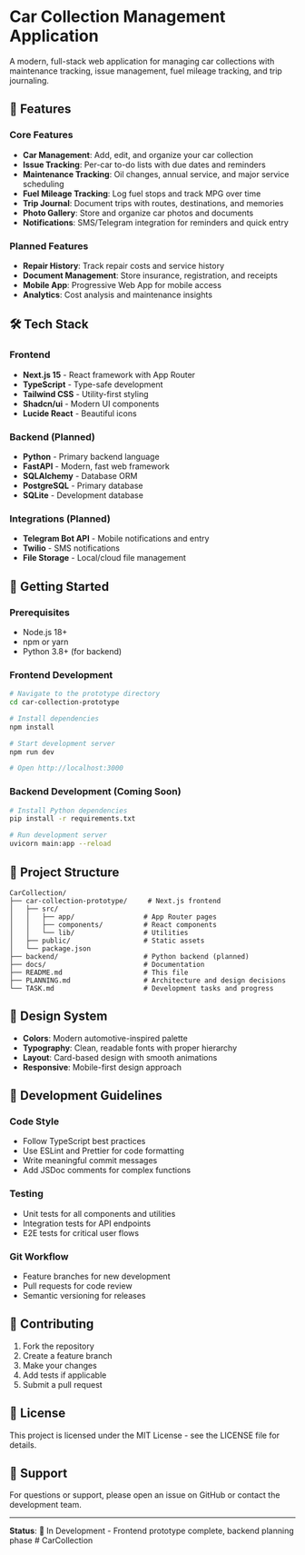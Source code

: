 # Car Collection Management Application

A modern, full-stack web application for managing car collections with maintenance tracking, issue management, fuel mileage tracking, and trip journaling.

## 🚗 Features

### Core Features
- **Car Management**: Add, edit, and organize your car collection
- **Issue Tracking**: Per-car to-do lists with due dates and reminders
- **Maintenance Tracking**: Oil changes, annual service, and major service scheduling
- **Fuel Mileage Tracking**: Log fuel stops and track MPG over time
- **Trip Journal**: Document trips with routes, destinations, and memories
- **Photo Gallery**: Store and organize car photos and documents
- **Notifications**: SMS/Telegram integration for reminders and quick entry

### Planned Features
- **Repair History**: Track repair costs and service history
- **Document Management**: Store insurance, registration, and receipts
- **Mobile App**: Progressive Web App for mobile access
- **Analytics**: Cost analysis and maintenance insights

## 🛠️ Tech Stack

### Frontend
- **Next.js 15** - React framework with App Router
- **TypeScript** - Type-safe development
- **Tailwind CSS** - Utility-first styling
- **Shadcn/ui** - Modern UI components
- **Lucide React** - Beautiful icons

### Backend (Planned)
- **Python** - Primary backend language
- **FastAPI** - Modern, fast web framework
- **SQLAlchemy** - Database ORM
- **PostgreSQL** - Primary database
- **SQLite** - Development database

### Integrations (Planned)
- **Telegram Bot API** - Mobile notifications and entry
- **Twilio** - SMS notifications
- **File Storage** - Local/cloud file management

## 🚀 Getting Started

### Prerequisites
- Node.js 18+ 
- npm or yarn
- Python 3.8+ (for backend)

### Frontend Development
```bash
# Navigate to the prototype directory
cd car-collection-prototype

# Install dependencies
npm install

# Start development server
npm run dev

# Open http://localhost:3000
```

### Backend Development (Coming Soon)
```bash
# Install Python dependencies
pip install -r requirements.txt

# Run development server
uvicorn main:app --reload
```

## 📁 Project Structure

```
CarCollection/
├── car-collection-prototype/     # Next.js frontend
│   ├── src/
│   │   ├── app/                 # App Router pages
│   │   ├── components/          # React components
│   │   └── lib/                 # Utilities
│   ├── public/                  # Static assets
│   └── package.json
├── backend/                     # Python backend (planned)
├── docs/                        # Documentation
├── README.md                    # This file
├── PLANNING.md                  # Architecture and design decisions
└── TASK.md                      # Development tasks and progress
```

## 🎨 Design System

- **Colors**: Modern automotive-inspired palette
- **Typography**: Clean, readable fonts with proper hierarchy
- **Layout**: Card-based design with smooth animations
- **Responsive**: Mobile-first design approach

## 🔧 Development Guidelines

### Code Style
- Follow TypeScript best practices
- Use ESLint and Prettier for code formatting
- Write meaningful commit messages
- Add JSDoc comments for complex functions

### Testing
- Unit tests for all components and utilities
- Integration tests for API endpoints
- E2E tests for critical user flows

### Git Workflow
- Feature branches for new development
- Pull requests for code review
- Semantic versioning for releases

## 📝 Contributing

1. Fork the repository
2. Create a feature branch
3. Make your changes
4. Add tests if applicable
5. Submit a pull request

## 📄 License

This project is licensed under the MIT License - see the LICENSE file for details.

## 🤝 Support

For questions or support, please open an issue on GitHub or contact the development team.

---

**Status**: 🚧 In Development - Frontend prototype complete, backend planning phase # CarCollection
